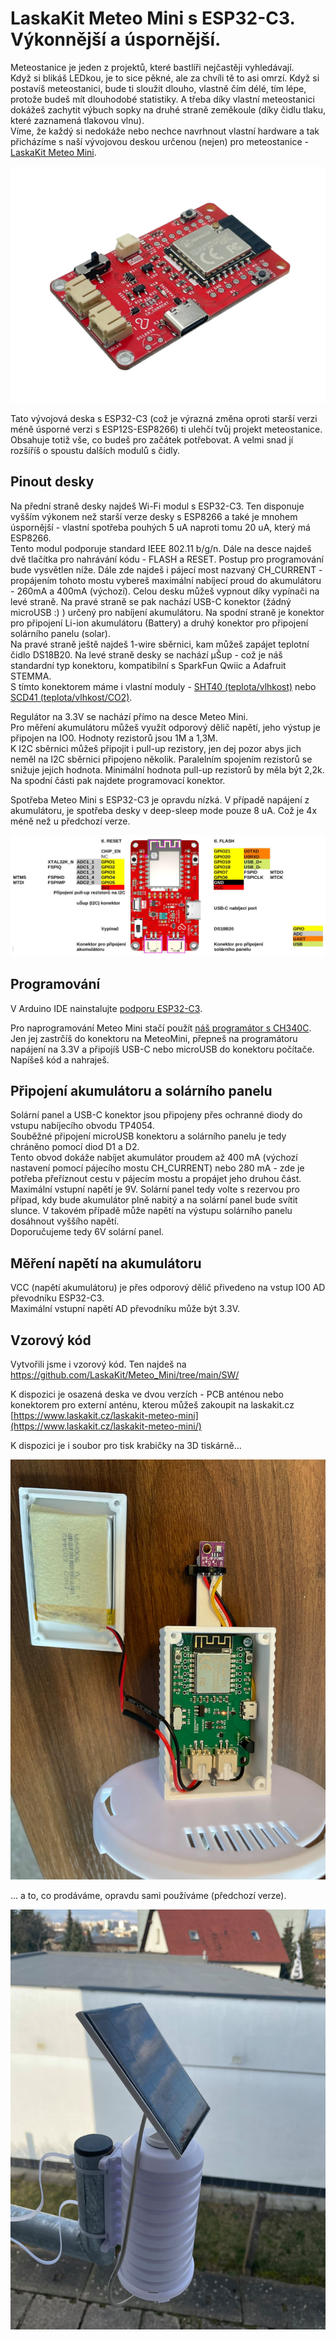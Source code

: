 # LaskaKit Meteo Mini s ESP32-C3. Výkonnější a úspornější. 
Meteostanice je jeden z projektů, které bastlíři nejčastěji vyhledávají.</br>
Když si blikáš LEDkou, je to sice pěkné, ale za chvíli tě to asi omrzí. Když si postavíš meteostanici, bude ti sloužit dlouho, vlastně čím délé, tím lépe, protože budeš mít dlouhodobé statistiky. A třeba díky vlastní meteostanici dokážeš zachytit výbuch sopky na druhé straně zeměkoule (díky čidlu tlaku, které zaznamená tlakovou vlnu).</br>
Víme, že každý si nedokáže nebo nechce navrhnout vlastní hardware a tak přicházíme s naší vývojovou deskou určenou (nejen) pro meteostanice - [LaskaKit Meteo Mini](https://www.laskakit.cz/laskakit-meteo-mini
).

![LaskaKit Meteo Mini](https://github.com/LaskaKit/Meteo_Mini/blob/main/img/1.jpg)

Tato vývojová deska s ESP32-C3 (což je výrazná změna oproti starší verzi méně úsporné verzi s ESP12S-ESP8266) ti ulehčí tvůj projekt meteostanice. Obsahuje totiž vše, co budeš pro začátek potřebovat. A velmi snad jí rozšíříš o spoustu dalších modulů s čidly. 

## Pinout desky

Na přední straně desky najdeš Wi-Fi modul s ESP32-C3. Ten disponuje vyšším výkonem než starší verze desky s ESP8266 a také je mnohem úspornější - vlastní spotřeba pouhých 5 uA naproti tomu 20 uA, který má ESP8266.</br>
Tento modul podporuje standard IEEE 802.11 b/g/n. Dále na desce najdeš dvě tlačítka pro nahrávání kódu - FLASH a RESET. Postup pro programování bude vysvětlen níže.
Dále zde najdeš i pájecí most nazvaný CH_CURRENT - propájením tohoto mostu vybereš maximální nabíjecí proud do akumulátoru - 260mA a 400mA (výchozí).
Celou desku můžeš vypnout díky vypínači na levé straně. Na pravé straně se pak nachází USB-C konektor (žádný microUSB :) ) určený pro nabíjení akumulátoru. Na spodní straně je konektor pro připojení Li-ion akumulátoru (Battery) a druhý konektor pro připojení solárního panelu (solar). </br>
Na pravé straně ještě najdeš 1-wire sběrnici, kam můžeš zapájet teplotní čidlo DS18B20. Na levé straně desky se nachází μŠup - což je náš standardní typ konektoru, kompatibilní s SparkFun Qwiic a Adafruit STEMMA. </br>
S tímto konektorem máme i vlastní moduly - [SHT40 (teplota/vlhkost)](https://www.laskakit.cz/laskakit-sht40-senzor-teploty-a-vlhkosti-vzduchu/) nebo [SCD41 (teplota/vlhkost/CO2)](https://www.laskakit.cz/laskakit-scd41-senzor-co2--teploty-a-vlhkosti-vzduchu/).</br>

Regulátor na 3.3V se nachází přímo na desce Meteo Mini. </br>
Pro měření akumulátoru můžeš využít odporový dělič napětí, jeho výstup je připojen na IO0. Hodnoty rezistorů jsou 1M a 1,3M. </br>
K I2C sběrnici můžeš připojit i pull-up rezistory, jen dej pozor abys jich neměl na I2C sběrnici připojeno několik. Paralelním spojením rezistorů se snižuje jejich hodnota. Minimální hodnota pull-up rezistorů by měla být 2,2k.</br>
Na spodní části pak najdete programovací konektor.

Spotřeba Meteo Mini s ESP32-C3 je opravdu nízká. V případě napájení z akumulátoru, je spotřeba desky v deep-sleep mode pouze 8 uA. Což je 4x méně než u předchozí verze. 

![LaskaKit Meteo Mini with ESP32-C3 pinout](https://github.com/LaskaKit/Meteo_Mini/blob/main/img/MeteoMini_ESP32-C3_pin.jpg)

## Programování

V Arduino IDE nainstalujte [podporu ESP32-C3](https://github.com/espressif/arduino-esp32).

Pro naprogramování Meteo Mini stačí použít [náš programátor s CH340C](https://www.laskakit.cz/laskakit-ch340-programmer-usb-c--microusb--uart/). Jen jej zastrčíš do konektoru na MeteoMini, přepneš na programátoru napájení na 3.3V a připojíš USB-C nebo microUSB do konektoru počítače. Napíšeš kód a nahraješ.

## Připojení akumulátoru a solárního panelu

Solární panel a USB-C konektor jsou připojeny přes ochranné diody do vstupu nabíjecího obvodu TP4054.</br>
Souběžné připojení microUSB konektoru a solárního panelu je tedy chráněno pomocí diod D1 a D2. </br>
Tento obvod dokáže nabíjet akumulátor proudem až 400 mA (výchozí nastavení pomocí pájecího mostu CH_CURRENT) nebo 280 mA - zde je potřeba přeříznout cestu v pájecím mostu a propájet jeho druhou část.</br>
Maximální vstupní napětí je 9V. Solární panel tedy volte s rezervou pro případ, kdy bude akumulátor plně nabitý a na solární panel bude svítit slunce. V takovém případě může napětí na výstupu solárního panelu dosáhnout vyššího napětí.</br>
Doporučujeme tedy 6V solární panel. 

## Měření napětí na akumulátoru
VCC (napětí akumulátoru) je přes odporový dělič přivedeno na vstup IO0 AD převodníku ESP32-C3. </br>
Maximální vstupní napětí AD převodníku může být 3.3V.

## Vzorový kód
Vytvořili jsme i vzorový kód. Ten najdeš na https://github.com/LaskaKit/Meteo_Mini/tree/main/SW/

K dispozici je osazená deska ve dvou verzích - PCB anténou nebo konektorem pro externí anténu, kterou můžeš zakoupit na laskakit.cz
[https://www.laskakit.cz/laskakit-meteo-mini](https://www.laskakit.cz/laskakit-meteo-mini/)

K dispozici je i soubor pro tisk krabičky na 3D tiskárně...

![LaskaKit Meteo Mini 3D case](https://github.com/LaskaKit/Meteo_Mini/blob/main/img/MeteoMini_3Dcase.jpg)

... a to, co prodáváme, opravdu sami používáme (předchozí verze).

![LaskaKit Meteo Mini Weather Station](https://github.com/LaskaKit/Meteo_Mini/blob/main/img/MeteoMini_weatherstation.jpg)
